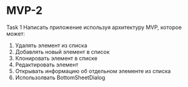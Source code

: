 # MVP-2
Task 1
Написать приложение используя архитектуру MVP, которое может:
1. Удалять элемент из списка
2. Добавлять новый элемент в список
3. Клонировать элемент в списке
4. Редактировать элемент
5. Открывать информацию об отдельном элементе из списка
6. Использолвать BottomSheetDialog
